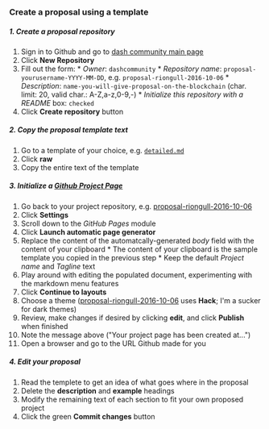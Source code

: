 ### Create a proposal using a template

##### 1. Create a proposal repository
  1. Sign in to Github and go to [dash community main page](https://github.com/dashcommunity)
  2. Click **New Repository**
  3. Fill out the form:
    * *Owner*: `dashcommunity`
    * *Repository name*: `proposal-yourusername-YYYY-MM-DD`, e.g. `proposal-riongull-2016-10-06`
    * *Description*: `name-you-will-give-proposal-on-the-blockchain` (char. limit: 20, valid char.: A-Z,a-z,0-9,-)
    * *Initialize this repository with a README* box: `checked`
  4. Click **Create repository** button

##### 2. Copy the proposal template text
  1. Go to a template of your choice, e.g. [`detailed.md`](https://github.com/dashcommunity/proposal-templates/blob/master/detailed.md)
  2. Click **raw**
  3. Copy the entire text of the template
  
##### 3. Initialize a [Github Project Page](https://help.github.com/articles/creating-pages-with-the-automatic-generator/)
  1. Go back to your project repository, e.g. [proposal-riongull-2016-10-06](https://github.com/dashcommunity/proposal-riongull-2016-10-06)
  2. Click **Settings**
  3. Scroll down to the *GitHub Pages* module
  4. Click **Launch automatic page generator**
  5. Replace the content of the automatcally-generated *body* field with the content of your clipboard
    * The content of your clipboard is the sample template you copied in the previous step 
    * Keep the default *Project name* and *Tagline* text
  6. Play around with editing the populated document, experimenting with the markdown menu features
  7. Click **Continue to layouts**
  7. Choose a theme ([proposal-riongull-2016-10-06](https://github.com/dashcommunity/proposal-riongull-2016-10-06) uses **Hack**; I'm a sucker for dark themes)
  8. Review, make changes if desired by clicking **edit**, and click **Publish** when finished
  9.  Note the message above ("Your project page has been created at...")
  10. Open a browser and go to the URL Github made for you

##### 4. Edit your proposal
  1. Read the templete to get an idea of what goes where in the proposal
  2. Delete the **description** and **example** headings
  3. Modify the remaining text of each section to fit your own proposed project
  4. Click the green **Commit changes** button
